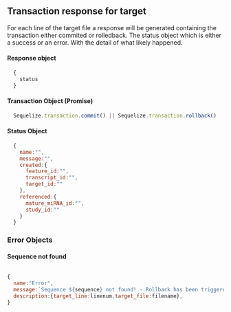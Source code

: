 ## Transaction response for target 

For each line of the target file a response will be generated containing the transaction either commited or rolledback. The status object which is either a success or an error. With the detail of what likely happened.


#### Response object

``` javascript
  {
    status
  }
```

#### Transaction Object (Promise)
``` javascript
  Sequelize.transaction.commit() || Sequelize.transaction.rollback()
````

#### Status Object

``` javascript 
  {
    name:"",
    message:"",
    created:{
      feature_id:"",
      transcript_id:"",
      target_id:""
    },
    referenced:{
      mature_miRNA_id:"",
      study_id:""
    }
  }
```

### Error Objects

#### Sequence not found

```javascript

{
  name:"Error",
  message:`Sequence ${sequence} not found! - Rollback has been triggered for this line.`,
  description:{target_line:linenum,target_file:filename},
}
```
